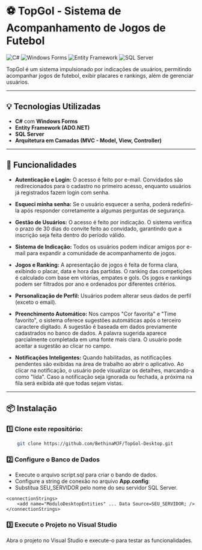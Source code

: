 ﻿# ⚽ TopGol - Sistema de Acompanhamento de Jogos de Futebol
![C#](https://img.shields.io/badge/C%23-239120?style=for-the-badge&logo=c-sharp&logoColor=white)
![Windows Forms](https://img.shields.io/badge/Windows_Forms-0078D4?style=for-the-badge&logo=windows&logoColor=white)
![Entity Framework](https://img.shields.io/badge/Entity_Framework-512BD4?style=for-the-badge&logo=.net&logoColor=white)
![SQL Server](https://img.shields.io/badge/SQL_Server-CC2927?style=for-the-badge&logo=microsoft-sql-server&logoColor=white)

TopGol é um sistema impulsionado por indicações de usuários, permitindo acompanhar jogos de futebol, exibir placares e rankings, além de gerenciar usuários.  

---
## 💡 Tecnologias Utilizadas

- **C#** com **Windows Forms**
- **Entity Framework (ADO.NET)**
- **SQL Server**
- **Arquitetura em Camadas (MVC - Model, View, Controller)**


---
## 📌 Funcionalidades


- **Autenticação e Login:** O acesso é feito por e-mail. Convidados são redirecionados para o cadastro no primeiro acesso, enquanto usuários já registrados fazem login com senha.

- **Esqueci minha senha:** Se o usuário esquecer a senha, poderá redefini-la após responder corretamente a algumas perguntas de segurança.

- **Gestão de Usuários:** O acesso é feito por indicação. O sistema verifica o prazo de 30 dias do convite feito ao convidado, garantindo que a inscrição seja feita dentro do período válido.

- **Sistema de Indicação:** Todos os usuários podem indicar amigos por e-mail para expandir a comunidade de acompanhamento de jogos.

- **Jogos e Ranking:** A apresentação de jogos é feita de forma clara, exibindo o placar, data e hora das partidas. O ranking das competições é calculado com base em vitórias, empates e gols. Os jogos e rankings podem ser filtrados por ano e ordenados por diferentes critérios.

- **Personalização de Perfil:** Usuários podem alterar seus dados de perfil (exceto o email).

- **Preenchimento Automático:** Nos campos "Cor favorita" e "Time favorito", o sistema oferece sugestões automáticas após o terceiro caractere digitado. A sugestão é baseada em dados previamente cadastrados no banco de dados. A palavra sugerida aparece parcialmente completada em uma fonte mais clara. O usuário pode aceitar a sugestão ao clicar no campo.

- **Notificações Inteligentes:** Quando habilitadas, as notificações pendentes são exibidas na área de trabalho ao abrir o aplicativo. Ao clicar na notificação, o usuário pode visualizar os detalhes, marcando-a como "lida". Caso a notificação seja ignorada ou fechada, a próxima na fila será exibida até que todas sejam vistas.

---

## 📦 Instalação  

### 1️⃣  **Clone este repositório**:

```sh
    git clone https://github.com/BethinaMJF/TopGol-Desktop.git
````

### 2️⃣ Configure o Banco de Dados
- Execute o arquivo script.sql para criar o bando de dados.
- Configure a string de conexão no arquivo **App.config**:
- Substitua SEU_SERVIDOR pelo nome do seu servidor SQL Server.

````
<connectionStrings>
    <add name="ModuloDesktopEntities" ... Data Source=SEU_SERVIDOR; />
</connectionStrings>
````

### 3️⃣ Execute o Projeto no Visual Studio
Abra o projeto no Visual Studio e execute-o para testar as funcionalidades.

